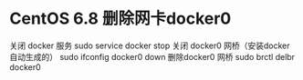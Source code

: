 # CentOS 6.8 删除网卡docker0
关闭 docker 服务
sudo service docker stop
关闭 docker0 网桥（安装docker 自动生成的）
sudo ifconfig docker0 down
删除docker0 网桥
sudo brctl delbr docker0
